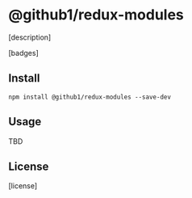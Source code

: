 # @github1/redux-modules

[description]

[badges]

## Install
```shell
npm install @github1/redux-modules --save-dev
```

## Usage
TBD

## License
[license]